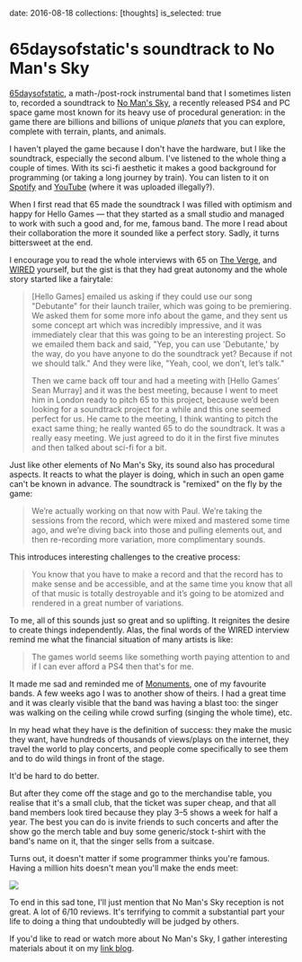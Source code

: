 date: 2016-08-18
collections: [thoughts]
is_selected: true

65daysofstatic's soundtrack to No Man's Sky
===========================================

[65daysofstatic][], a math-/post-rock instrumental band that I
sometimes listen to, recorded a soundtrack to [No Man's Sky][], a
recently released PS4 and PC space game most known for its heavy use of
procedural generation: in the game there are billions and billions of
unique *planets* that you can explore, complete with terrain, plants,
and animals.

  [65daysofstatic]: http://65daysofstatic.com/wordpress/
  [No Man's Sky]: http://www.no-mans-sky.com/


I haven't played the game because I don't have the hardware, but
I like the soundtrack, especially the second album.  I've listened
to the whole thing a couple of times.  With its sci-fi aesthetic it
makes a good background for programming (or taking a long journey by
train).  You can listen to it on [Spotify][] and [YouTube][] (where it
was uploaded illegally?).

  [Spotify]: https://open.spotify.com/album/0CkuFPWCLJjCAEKy0dce40
  [YouTube]: https://www.youtube.com/watch?v=BBWvsWoUemU


When I first read that 65 made the soundtrack I was filled with optimism
and happy for Hello Games — that they started as a small studio and
managed to work with such a good and, for me, famous band.  The more
I read about their collaboration the more it sounded like a perfect
story.  Sadly, it turns bittersweet at the end.

I encourage you to read the whole interviews with 65 on [The Verge][],
and [WIRED][] yourself, but the gist is that they had great autonomy and
the whole story started like a fairytale:

  [The Verge]: http://www.theverge.com/2016/4/21/11474292/65daysofstatic-no-mans-sky-soundtrack-interview
  [WIRED]: http://www.wired.co.uk/article/no-mans-sky-65daysofstatic-interview

> [Hello Games] emailed us asking if they could use our song "Debutante"
> for their launch trailer, which was going to be premiering. We asked
> them for some more info about the game, and they sent us some concept
> art which was incredibly impressive, and it was immediately clear
> that this was going to be an interesting project. So we emailed them
> back and said, "Yep, you can use 'Debutante,' by the way, do you have
> anyone to do the soundtrack yet? Because if not we should talk." And
> they were like, "Yeah, cool, we don’t, let’s talk."
>
> Then we came back off tour and had a meeting with [Hello Games’ Sean
> Murray] and it was the best meeting, because I went to meet him in
> London ready to pitch 65 to this project, because we’d been looking
> for a soundtrack project for a while and this one seemed perfect for
> us. He came to the meeting, I think wanting to pitch the exact same
> thing; he really wanted 65 to do the soundtrack. It was a really easy
> meeting. We just agreed to do it in the first five minutes and then
> talked about sci-fi for a bit.

Just like other elements of No Man's Sky, its sound also has procedural
aspects.  It reacts to what the player is doing, which in such an open
game can't be known in advance.  The soundtrack is "remixed" on the fly
by the game:

> We’re actually working on that now with Paul. We’re taking the
> sessions from the record, which were mixed and mastered some time
> ago, and we’re diving back into those and pulling elements out, and
> then re-recording more variation, more complimentary sounds.

This introduces interesting challenges to the creative process:

> You know that you have to make a record and that the record has to
> make sense and be accessible, and at the same time you know that all
> of that music is totally destroyable and it’s going to be atomized
> and rendered in a great number of variations.

To me, all of this sounds just so great and so uplifting.  It reignites
the desire to create things independently.  Alas, the final words of the
WIRED interview remind me what the financial situation of many artists is
like:

> The games world seems like something worth paying attention to and if
> I can ever afford a PS4 then that's for me.

It made me sad and reminded me of [Monuments][], one of my favourite
bands.  A few weeks ago I was to another show of theirs.  I had a great
time and it was clearly visible that the band was having a blast too:
the singer was walking on the ceiling while crowd surfing (singing the
whole time), etc.

  [Monuments]: /posts/my-top-5-metal-albums-of-2014

In my head what they have is the definition of success: they make the
music they want, have hundreds of thousands of views/plays on the
internet, they travel the world to play concerts, and people come
specifically to see them and to do wild things in front of the stage.

It'd be hard to do better.

But after they come off the stage and go to the merchandise table, you
realise that it's a small club, that the ticket was super cheap, and
that all band members look tired because they play 3–5 shows a week for
half a year.  The best you can do is invite friends to such concerts and
after the show go the merch table and buy some generic/stock t-shirt
with the band's name on it, that the singer sells from a suitcase.

Turns out, it doesn't matter if some programmer thinks you're famous.
Having a million hits doesn't mean you'll make the ends meet:

![](youtube-lastfm-spotify.png)

To end in this sad tone, I'll just mention that No Man's Sky reception
is not great.  A lot of 6/10 reviews.  It's terrifying to commit a
substantial part your life to doing a thing that undoubtedly will be
judged by others.

If you'd like to read or watch more about No Man's Sky, I gather
interesting materials about it on my [link blog][].

  [link blog]: http://links.narf.pl/tags/no-mans-sky
